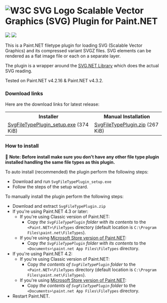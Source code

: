 ﻿# ![W3C SVG Logo](https://www.w3.org/Icons/SVG/svg-logo-v.png) Scalable Vector Graphics (SVG) Plugin for Paint.NET 

[![](https://img.shields.io/github/release-pre/otuncelli/Scalable-Vector-Graphics-Plugin-for-Paint.NET.svg?style=flat)](https://github.com/otuncelli/Scalable-Vector-Graphics-Plugin-for-Paint.NET/releases)
[![](https://img.shields.io/github/downloads/otuncelli/Scalable-Vector-Graphics-Plugin-for-Paint.NET/total.svg?style=flat)](https://github.com/otuncelli/Scalable-Vector-Graphics-Plugin-for-Paint.NET/releases)

This is a Paint.NET filetype plugin for loading SVG (Scalable Vector Graphics) and its compressed variant SVGZ files. 
SVG elements can be rendered as a flat image file or each on a separate layer.

The plugin is a wrapper around the [SVG.NET Library](https://github.com/vvvv/SVG) which does the actual SVG reading.

Tested on Paint.NET v4.2.16 & Paint.NET v4.3.2.

### Download links

Here are the download links for latest release:

<table>
  <tr>
    <th>Installer</th>
    <th>Manual Installation</th>
  </tr>
  <tr>
    <td><a href="https://github.com/otuncelli/Scalable-Vector-Graphics-Plugin-for-Paint.NET/releases/latest/download/SvgFileTypePlugin_setup.exe">SvgFileTypePlugin_setup.exe</a> (374 KiB)</td>
    <td><a href="https://github.com/otuncelli/Scalable-Vector-Graphics-Plugin-for-Paint.NET/releases/latest/download/SvgFileTypePlugin.zip">SvgFileTypePlugin.zip</a> (267 KiB)</td>
  </tr>
</table>

### How to install

&#x1F534; **Note: Before install make sure you don't have any other file type plugin installed handling the same file types as this plugin.**

To auto install (recommended) the plugin perform the following steps:
  * Download and run `SvgFileTypePlugin_setup.exe`
  * Follow the steps of the setup wizard.
	
To manually install the plugin perform the following steps:
  * Download and extract `SvgFileTypePlugin.zip`
  * If you're using Paint.NET 4.3 or later:
    * If you're using Classic version of Paint.NET:
	    * Copy _the `SvgFileTypePlugin` folder with its contents_ to the `<Paint.NET>\FileTypes` directory (default location is `C:\Program Files\paint.net\FileTypes`).
    * If you're using [Microsoft Store version of Paint.NET](https://www.microsoft.com/store/apps/9NBHCS1LX4R0):
	    * Copy _the `SvgFileTypePlugin` folder with its contents_ to the `<Documents>\paint.net App Files\FileTypes` directory.
  * If you're using Paint.NET 4.2:
	  * If you're using Classic version of Paint.NET:
	    * Copy _the contents of `SvgFileTypePlugin` folder_ to the `<Paint.NET>\FileTypes` directory (default location is `C:\Program Files\paint.net\FileTypes`).
	  * If you're using [Microsoft Store version of Paint.NET](https://www.microsoft.com/store/apps/9NBHCS1LX4R0):
	    * Copy _the contents of `SvgFileTypePlugin` folder_ to the `<Documents>\paint.net App Files\FileTypes` directory.
  * Restart Paint.NET.